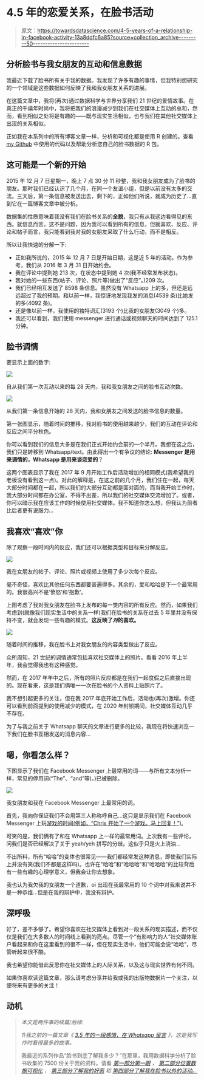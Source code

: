 # 4.5 年的恋爱关系，在脸书活动

> 原文：<https://towardsdatascience.com/4-5-years-of-a-relationship-in-facebook-activity-13a8ddfc6a85?source=collection_archive---------50----------------------->

## 分析脸书与我女朋友的互动和信息数据

我最近下载了脸书所有关于我的数据。我发现了许多有趣的事情，但我特别想研究的一个领域是这些数据如何反映了我和我女朋友关系的进展。

在这篇文章中，我将(再次)通过数据科学与世界分享我们 21 世纪的爱情故事。在真正的千禧年时尚中，我将把我们的浪漫减少到我们在社交媒体上互动的总和，然而，看到相似之处将是有趣的——既与现实生活相似，也与我们在其他社交媒体上出现的关系相似。

正如我在本系列中的所有博客文章一样，分析和可视化都是使用 R 创建的。查看 [my Github](https://github.com/chrisbrownlie) 中使用的代码以及帮助分析您自己的脸书数据的 R 包。

## 这可能是一个新的开始

2015 年 12 月 7 日星期一，晚上 7 点 30 分 11 秒整，我和我女朋友成为了脸书的朋友。那时我们已经认识了几个月，在同一个友谊小组，但是以前没有太多的交流。三天后，第一条信息被发送出去，剩下的，正如他们所说，就成为历史了…直到它在一篇博客文章中被分析。

数据集的性质意味着我没有我们在脸书关系的**全貌**，我只有从我这边看得见的东西。就信息而言，这不是问题，因为我可以看到所有的信息，但就喜欢、反应、评论和帖子而言，我只能看到我对我的女朋友采取了什么行动，而不是相反。

所以让我快速的分解一下:

*   正如我所说的，2015 年 12 月 7 日是开始日期，这是近 5 年的活动。作为参考，我们从 2016 年 3 月 31 日开始约会。
*   我在评论中提到她 213 次，在状态中提到她 4 次(我不经常发布状态)。
*   我对她的一些东西(帖子、评论、照片等)做出了“反应”。)209 次。
*   我们已经相互发送了 8598 条信息。虽然没有 Whatsapp 上的多，但还是远远超过了我的预期。和以前一样，我惊讶地发现我发的消息(4539 条)比她发的多(4092 条)。
*   还是像以前一样，我使用的独特词汇(3193 个)比我的女朋友(3049 个)多。
*   我还可以看到，我们使用 messenger 进行通话或视频聊天的时间达到了 125.1 分钟。

## 脸书调情

要显示上面的数字:

![](img/bdb3aa977d7a76ea0627ed322539d932.png)

自从我们第一次互动以来的每 28 天内，我和我女朋友之间的脸书互动次数。

![](img/9ef821293253bcab339cd17b38452439.png)

从我们第一条信息开始的 28 天内，我和女朋友之间发送的脸书信息的数量。

第一张图显示，随着时间的推移，我对脸书的使用越来越少，我们的互动在评论和反应之间平分秋色。

你可以看到我们的信息大多是在我们正式开始约会前的一个半月。我想在这之后，我们只是转移到 Whatsapp/text。由此得出一个有争议的结论: **Messenger 是用来调情的，Whatsapp 是用来谈恋爱的**？

这两个图表显示了我在 2017 年 9 月开始工作后活动增加的相同模式(我希望我的老板没有看到这一点)。对此的解释是，在这之前的几个月，我们住在一起，每天大部分时间都在一起，所以我们的大部分互动都是面对面的，而当我开始工作时，我大部分时间都在办公室，不得不出差，所以我们的社交媒体交流增加了。或者，你可以暗示我在应该工作的时候使用社交媒体。我不知道你怎么想，但我认为前者比后者更有说服力…

## 我喜欢“喜欢”你

除了观察一段时间内的反应，我们还可以根据类型和目标来分解反应。

![](img/2d66ad908a41b39f09a1fc2af45ac6c9.png)

我在女朋友的帖子、评论、照片或视频上使用了多少次每个反应。

毫不奇怪，喜欢比其他任何东西都要普遍得多。其余的，爱和哈哈是下一个最常用的。我很高兴不是‘愤怒’和‘抱歉’。

上图考虑了我对我女朋友在脸书上发布的每一类内容的所有反应。然而，如果我们考虑到(就像我们现实生活中的关系一样)我们在脸书的关系在过去 5 年里并没有保持不变，就会发现一些有趣的模式。**这反映了*对*的喜欢。**

![](img/d365bbea4f3d3937c1e7d08186978d7c.png)

随着时间的推移，我在脸书上对我女朋友的内容类型做出了反应。

众所周知，21 世纪的调情通常包括喜欢社交媒体上的照片。看看 2016 年上半年，我会觉得我也有这种感觉。

然而，在 2017 年年中之后，所有的照片反应都是在我们一起度假之后直接出现的。现在看来，这是我们俩唯一一次在脸书的个人资料上贴照片了。

我不想引起更多的关注，但在我 2017 年底开始工作后，活动也(再次)激增。你还可以看到前面提到的使用减少的模式，在 2020 年封锁期间，社交媒体互动几乎不存在。

为了与我之前关于 Whatsapp 聊天的文章进行更多的比较，我现在将快速浏览一下我们在脸书互相发送的消息内容…

## 嗯，你看怎么样？

下图显示了我们在 Facebook Messenger 上最常用的词——与所有文本分析一样，常见的停用词(“The”、“and”等)。)已被删除。

![](img/c9c0276a21624744fda88fa6a1653cc5.png)

我女朋友和我在 Facebook Messenger 上最常用的词。

首先，我向你保证我们不会用第三人称称呼自己…这只是显示我们在 Facebook Messenger 上玩[游戏的时间(例如，“Chris 开始了一个游戏。马上回复！”).](https://www.digitalspy.com/tech/a788495/hidden-facebook-games-how-to-find-play-facebook-messengers-secret-games-basketball-chess/)

可笑的是，我们俩有了和在 Whatsapp 上一样的最常用词。上次我有一些评论，问我们是否已经解决了关于 yeah/yeh 拼写的分歧。这似乎只是火上浇油…

不出所料，所有“哈哈”的变体也很常见——我们都经常发这种消息，即使我们实际上并没有笑(我们不都是这样吗)。也许在“哈哈”和“哈哈哈”和“哈哈哈”的比较背后有一些有趣的心理学意义，但我会让你去想象。

我也认为我欠我的女朋友一个道歉，oi 出现在我最常用的 10 个词中对我来说并不是一种恭维…但是在我的辩护中，我没有辩护。

## 深呼吸

好了，差不多够了。希望你喜欢在社交媒体上看到对一段关系的现实描述，而不仅仅是我们在大多数人的时间线上看到的亮点。尽管一个“有影响力的人”社交媒体账户看起来和你在这里看到的很不一样，但在现实生活中，他们可能会说“哈哈”，尽管听起来很不酷。

我也希望你能借此反思你在社交媒体上的人际关系，以及这与现实世界有何不同。

如果你喜欢读这篇文章，那么请考虑分享并给我或我的出版物数据片一个关注，以便将来有更多的关注！

## 动机

> *本文是两件事的续篇/后续:*
> 
> *1)我之前的一篇文章《* [*3.5 年的一段感情，在 Whatsapp 留言*](https://medium.com/data-slice/3-5-years-of-a-relationship-in-whatsapp-messages-4f4c95073c9d) *》，这是我写作时看得最多的故事。*
> 
> 我最近的系列作品“脸书到底了解我多少？”在那里，我用数据科学分析了脸书收集的 7500 份关于我的资料。请看 [*第一部分第一眼*](https://medium.com/swlh/what-does-facebook-actually-know-about-me-5b0cb8cf609) *，* [*第二部分位置数据可视化*](/what-does-facebook-know-about-my-location-4a6c372e1254) *，* [*第三部分了解我的好恶*](https://medium.com/@chris.brownlie/what-does-facebook-know-about-my-likes-and-dislikes-eb88abeba265) *和* [*第四部分了解我在脸书以外的活动。*](https://medium.com/data-slice/what-does-facebook-know-about-my-off-facebook-activity-47c02006c2f?source=friends_link&sk=356687cad12e439fe026999f44b464f5)